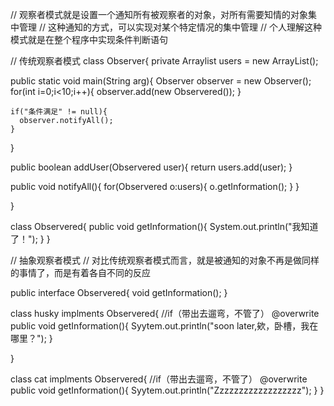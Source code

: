 // 观察者模式就是设置一个通知所有被观察者的对象，对所有需要知情的对象集中管理
// 这种通知的方式，可以实现对某个特定情况的集中管理
// 个人理解这种模式就是在整个程序中实现条件判断语句

// 传统观察者模式
class Observer{
  private Arraylist users = new ArrayList();
  
  public static void main(String arg){
    Observer observer = new Observer();
    for(int i=0;i<10;i++){
      observer.add(new Observered());
    }
    
    if("条件满足" != null){
      observer.notifyAll();
    }
    
  }
  
  public boolean addUser(Observered user){
    return users.add(user);
  }
  
  public void notifyAll(){
    for(Observered o:users){
      o.getInformation();
    }
  }

}

class Observered{
  public void getInformation(){
    System.out.println("我知道了！");
  }
}

// 抽象观察者模式
// 对比传统观察者模式而言，就是被通知的对象不再是做同样的事情了，而是有着各自不同的反应

public interface Observered{
  void getInformation();
}

class husky implments Observered{
  //if（带出去遛弯，不管了）
  @overwrite
  public void getInformation(){
    Syytem.out.println("soon later,欸，卧槽，我在哪里？");
  }
  
}

class cat implments Observered{
  //if（带出去遛弯，不管了）
  @overwrite
  public void getInformation(){
    Syytem.out.println("Zzzzzzzzzzzzzzzzzz");
  }
}






